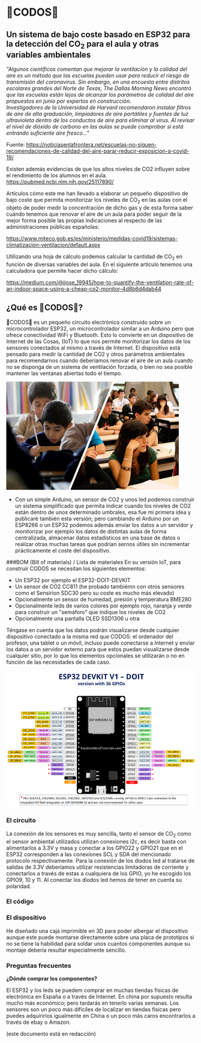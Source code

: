 # 💪CODOS💪

## Un sistema de bajo coste basado en ESP32 para la detección del CO<sub>2</sub> para el aula y otras variables ambientales

*"Algunos científicos comentan que mejorar la ventilación y la calidad del aire es un método que las escuelas pueden usar para reducir el riesgo de transmisión del coronavirus.
Sin embargo, en una encuesta entre distritos escolares grandes del Norte de Texas, The Dallas Morning News encontró que las escuelas están lejos de alcanzar los parámetros de calidad del aire propuestos en junio por expertos en construcción.  
Investigadores de la Universidad de Harvard recomendaron instalar filtros de aire de alta graduación, limpiadores de aire portátiles y fuentes de luz ultravioleta dentro de los conductos de aire para eliminar al virus.
Al revisar el nivel de dióxido de carbono en las aulas se puede comprobar si está entrando suficiente aire fresco..."*

Fuente: https://noticiasenlafrontera.net/escuelas-no-siguen-recomendaciones-de-calidad-del-aire-parar-reducir-exposicion-a-covid-19/


Existen además evidencias de que los altos niveles de CO2 influyen sobre el rendimiento de los alumnos en el aula.
https://pubmed.ncbi.nlm.nih.gov/25117890/

Artículos cómo este me han llevado a elaborar un pequeño dispositivo de bajo coste que permita monitorizar los niveles de CO<sub>2</sub> en las aulas con el objeto de poder medir la concentración de dicho gas y de esta forma saber cuándo tenemos que renovar el aire de un aula para poder seguir de la mejor forma posible las propias indicaciones al respecto de las administraciones públicas españolas:

https://www.miteco.gob.es/es/ministerio/medidas-covid19/sistemas-climatizacion-ventilacion/default.aspx

Utilizando una hoja de cálculo podemos calcular la cantidad de CO<sub>2</sub>  en función de diversas variables del aula. En el siguiente artículo tenemos una calculadora que permite hacer dicho cálculo:

https://medium.com/@jjose_19945/how-to-quantify-the-ventilation-rate-of-an-indoor-space-using-a-cheap-co2-monitor-4d8b6d4dab44


## ¿Qué es 💪CODOS💪?

💪CODOS💪 es un pequeño circuito electrónico construido sobre un microcontrolador ESP32, un microcontrolador similar a un Arduino pero que ofrece conectividad WiFi y Bluetooth. Esto lo convierte en un dispositivo de Internet de las Cosas, (IoT) lo que nos permite monitorizar los datos de los sensores conectados al mismo a través de Internet. El dispositivo está pensado para medir la cantidad de CO2 y otros parámetros ambientales para recomendarnos cuando deberíamos renovar el aire de un aula cuando no se disponga de un sistema de ventilación forzada, o bien no sea posible mantener las ventanas abiertas todo el tiempo.

![CODOS es un guiño a hincar los codos en el aula...](img/school_1810350a1-1.jpg)

* Con un simple Arduino, un sensor de CO2 y unos led podemos construir un sistema simplificado que permita indicar cuando los niveles de CO2 están dentro de unos determinado umbrales, esa fue mi primera idea y publicaré también esta versión; pero cambiando el Arduino por un ESP8266 o un ESP32 podemos además enviar los datos a un servidor y monitorizar por ejemplo los datos de distintas aulas de forma centralizada, almacenar datos estadísticos en una base de datos o realizar otras muchas tareas que podrían sernos útiles sin incrementar prácticamente el coste del dispositivo.

###BOM (Bill of materials) / Lista de materiales
En su versión IoT, para construir CODOS se necesitan los siguientes elementos:
- Un ESP32 por ejemplo el ESP32-DOIT-DEVKIT
- Un sensor de CO2 CC811 (he probado tambiémn con otros sensores como el Sensirion SDC30 pero su coste es mucho más elevado)
- Opcionalmente un sensor de humedad, presión y temperatura BME280
- Opcionalmente leds de varios colores por ejemplo rojo, naranja y verde para construir un "semáforo" que indique los niveles de CO2
- Opcionalmente una pantalla OLED SSD1306 u otra

Téngase en cuenta que los datos podrán visualizarse desde cualquier dispositivo conectado a la misma red que CODOS: el ordenador del profesor, una tablet o un móvil, incluso puede conectarse a Internet y enviar los datos a un servidor externo para que estos puedan visualizarse desde cualquier sitio, por lo que los elementos opcionales se utilizarán o no en función de las necesidades de cada caso.

![ESP32-DOIT-DEVKIT](img/ESP32-DOIT-DEVKIT-V1-Board-Pinout-36-GPIOs.png)

### El circuito
La conexión de los sensores es muy sencilla, tanto el sensor de CO<sub>2</sub> como el sensor ambiental utilizados utilizan conexiones i2c, es decir basta con alimentarlos a 3.3V y masa y conectar a los GPIO22 y GPIO21 que en el ESP32 corresponden a las conexiones SCL y SDA del mencionado protocolo respectivamente.
Para la conexión de los diodos led al tratarse de salidas de 3.3V deberíamos utilizar resistencias limitadoras de corriente y conectarlos a través de estas a cualquiera de los GPIO, yo he escogido los GPIO9, 10 y 11. Al conectar los diodos led hemos de tener en cuenta su polaridad.

### El código

### El dispositivo
He diseñado una caja imprimible en 3D para poder albergar el dispositivo aunque este puede montarse directamente sobre una placa de prototipos si no se tiene la habilidad para soldar unos cuantos componentes aunque su montaje debería resultar especialmente sencillo.

### Preguntas frecuentes

**¿Dónde comprar los componentes?**

El ESP32 y los leds se puedem comprar en muchas tiendas físicas de electrónica en España o a través de Internet. En china por supuesto resulta mucho más económico; pero tardarás en tenerlo varias semanas.
Los sensores son un poco más difíciles de localizar en tiendas físicas pero puedes adquirirlos igualmente en China o un poco más caros encontrarlos a través de ebay o Amazon.

(este documento está en redacción)